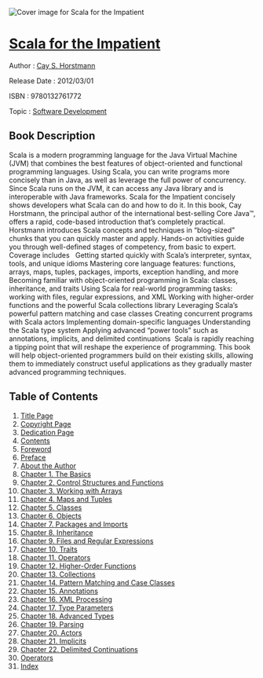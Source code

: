 ![Cover image for Scala for the Impatient](https://imgdetail.ebookreading.net/cover/cover/software_development/EB9780132761772.jpg)

[Scala for the Impatient](https://ebookreading.net/view/book/Scala+for+the+Impatient-EB9780132761772_1.html "Scala for the Impatient")
====================================================================================================================

Author : [Cay S. Horstmann](https://ebookreading.net/search/author/Cay+S.+Horstmann)

Release Date : 2012/03/01

ISBN : 9780132761772

Topic : [Software Development](https://ebookreading.net/search/category/software-development)

Book Description
-----------------

Scala is a modern programming language for the Java Virtual Machine (JVM) that combines the best features of object-oriented and functional programming languages. Using Scala, you can write programs more concisely than in Java, as well as leverage the full power of concurrency. Since Scala runs on the JVM, it can access any Java library and is interoperable with Java frameworks.
Scala for the Impatient concisely shows developers what Scala can do and how to do it. In this book, Cay Horstmann, the principal author of the international best-selling Core Java™, offers a rapid, code-based introduction that’s completely practical. Horstmann introduces Scala concepts and techniques in “blog-sized” chunks that you can quickly master and apply. Hands-on activities guide you through well-defined stages of competency, from basic to expert. Coverage includes  
 Getting started quickly with Scala’s interpreter, syntax, tools, and unique idioms 
 Mastering core language features: functions, arrays, maps, tuples, packages, imports, exception handling, and more 
 Becoming familiar with object-oriented programming in Scala: classes, inheritance, and traits 
 Using Scala for real-world programming tasks: working with files, regular expressions, and XML 
 Working with higher-order functions and the powerful Scala collections library 
 Leveraging Scala’s powerful pattern matching and case classes 
 Creating concurrent programs with Scala actors 
 Implementing domain-specific languages 
 Understanding the Scala type system 
 Applying advanced “power tools” such as annotations, implicits, and delimited continuations  
Scala is rapidly reaching a tipping point that will reshape the experience of programming. This book will help object-oriented programmers build on their existing skills, allowing them to immediately construct useful applications as they gradually master advanced programming techniques.
              
Table of Contents
-----------------

1. [Title Page](https://ebookreading.net/view/book/Scala+for+the+Impatient-EB9780132761772_2.html)
1. [Copyright Page](https://ebookreading.net/view/book/Scala+for+the+Impatient-EB9780132761772_3.html)
1. [Dedication Page](https://ebookreading.net/view/book/Scala+for+the+Impatient-EB9780132761772_4.html)
1. [Contents](https://ebookreading.net/view/book/Scala+for+the+Impatient-EB9780132761772_5.html)
1. [Foreword](https://ebookreading.net/view/book/Scala+for+the+Impatient-EB9780132761772_6.html)
1. [Preface](https://ebookreading.net/view/book/Scala+for+the+Impatient-EB9780132761772_7.html)
1. [About the Author](https://ebookreading.net/view/book/Scala+for+the+Impatient-EB9780132761772_8.html)
1. [Chapter 1. The Basics](https://ebookreading.net/view/book/Scala+for+the+Impatient-EB9780132761772_9.html)
1. [Chapter 2. Control Structures and Functions](https://ebookreading.net/view/book/Scala+for+the+Impatient-EB9780132761772_10.html)
1. [Chapter 3. Working with Arrays](https://ebookreading.net/view/book/Scala+for+the+Impatient-EB9780132761772_11.html)
1. [Chapter 4. Maps and Tuples](https://ebookreading.net/view/book/Scala+for+the+Impatient-EB9780132761772_12.html)
1. [Chapter 5. Classes](https://ebookreading.net/view/book/Scala+for+the+Impatient-EB9780132761772_13.html)
1. [Chapter 6. Objects](https://ebookreading.net/view/book/Scala+for+the+Impatient-EB9780132761772_14.html)
1. [Chapter 7. Packages and Imports](https://ebookreading.net/view/book/Scala+for+the+Impatient-EB9780132761772_15.html)
1. [Chapter 8. Inheritance](https://ebookreading.net/view/book/Scala+for+the+Impatient-EB9780132761772_16.html)
1. [Chapter 9. Files and Regular Expressions](https://ebookreading.net/view/book/Scala+for+the+Impatient-EB9780132761772_17.html)
1. [Chapter 10. Traits](https://ebookreading.net/view/book/Scala+for+the+Impatient-EB9780132761772_18.html)
1. [Chapter 11. Operators](https://ebookreading.net/view/book/Scala+for+the+Impatient-EB9780132761772_19.html)
1. [Chapter 12. Higher-Order Functions](https://ebookreading.net/view/book/Scala+for+the+Impatient-EB9780132761772_20.html)
1. [Chapter 13. Collections](https://ebookreading.net/view/book/Scala+for+the+Impatient-EB9780132761772_21.html)
1. [Chapter 14. Pattern Matching and Case Classes](https://ebookreading.net/view/book/Scala+for+the+Impatient-EB9780132761772_22.html)
1. [Chapter 15. Annotations](https://ebookreading.net/view/book/Scala+for+the+Impatient-EB9780132761772_23.html)
1. [Chapter 16. XML Processing](https://ebookreading.net/view/book/Scala+for+the+Impatient-EB9780132761772_24.html)
1. [Chapter 17. Type Parameters](https://ebookreading.net/view/book/Scala+for+the+Impatient-EB9780132761772_25.html)
1. [Chapter 18. Advanced Types](https://ebookreading.net/view/book/Scala+for+the+Impatient-EB9780132761772_26.html)
1. [Chapter 19. Parsing](https://ebookreading.net/view/book/Scala+for+the+Impatient-EB9780132761772_27.html)
1. [Chapter 20. Actors](https://ebookreading.net/view/book/Scala+for+the+Impatient-EB9780132761772_28.html)
1. [Chapter 21. Implicits](https://ebookreading.net/view/book/Scala+for+the+Impatient-EB9780132761772_29.html)
1. [Chapter 22. Delimited Continuations](https://ebookreading.net/view/book/Scala+for+the+Impatient-EB9780132761772_30.html)
1. [Operators](https://ebookreading.net/view/book/Scala+for+the+Impatient-EB9780132761772_31.html)
1. [Index](https://ebookreading.net/view/book/Scala+for+the+Impatient-EB9780132761772_32.html)
